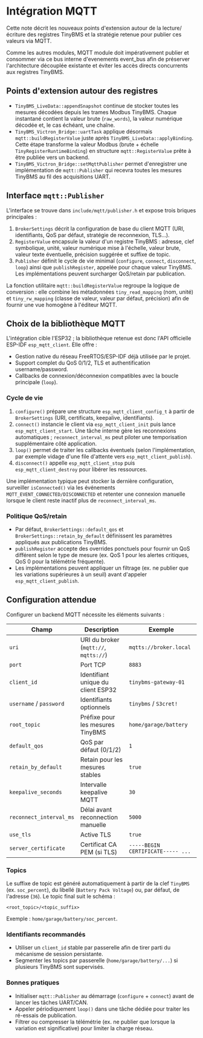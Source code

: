 # Intégration MQTT

Cette note décrit les nouveaux points d'extension autour de la lecture/écriture des registres TinyBMS et la stratégie retenue pour publier ces valeurs via MQTT.

Comme les autres modules, MQTT module doit impérativement publier et consommer via ce bus interne d'evenements event_bus afin de préserver l'architecture découplée existante et éviter les accès directs concurrents aux registres TinyBMS.

## Points d'extension autour des registres

* `TinyBMS_LiveData::appendSnapshot` continue de stocker toutes les mesures décodées depuis les trames Modbus TinyBMS. Chaque instantané contient la valeur brute (`raw_words`), la valeur numérique décodée et, le cas échéant, une chaîne.
* `TinyBMS_Victron_Bridge::uartTask` applique désormais `mqtt::buildRegisterValue` juste après `TinyBMS_LiveData::applyBinding`. Cette étape transforme la valeur Modbus (brute + échelle `TinyRegisterRuntimeBinding`) en structure `mqtt::RegisterValue` prête à être publiée vers un backend.
* `TinyBMS_Victron_Bridge::setMqttPublisher` permet d'enregistrer une implémentation de `mqtt::Publisher` qui recevra toutes les mesures TinyBMS au fil des acquisitions UART.

## Interface `mqtt::Publisher`

L'interface se trouve dans `include/mqtt/publisher.h` et expose trois briques principales :

1. `BrokerSettings` décrit la configuration de base du client MQTT (URI, identifiants, QoS par défaut, stratégie de reconnexion, TLS…).
2. `RegisterValue` encapsule la valeur d'un registre TinyBMS : adresse, clef symbolique, unité, valeur numérique mise à l'échelle, valeur brute, valeur texte éventuelle, précision suggérée et suffixe de topic.
3. `Publisher` définit le cycle de vie minimal (`configure`, `connect`, `disconnect`, `loop`) ainsi que `publishRegister`, appelée pour chaque valeur TinyBMS. Les implémentations peuvent surcharger QoS/retain par publication.

La fonction utilitaire `mqtt::buildRegisterValue` regroupe la logique de conversion : elle combine les métadonnées `tiny_read_mapping` (nom, unité) et `tiny_rw_mapping` (classe de valeur, valeur par défaut, précision) afin de fournir une vue homogène à l'éditeur MQTT.

## Choix de la bibliothèque MQTT

L'intégration cible l'ESP32 ; la bibliothèque retenue est donc l'API officielle ESP-IDF `esp_mqtt_client`. Elle offre :

* Gestion native du réseau FreeRTOS/ESP-IDF déjà utilisée par le projet.
* Support complet du QoS 0/1/2, TLS et authentification username/password.
* Callbacks de connexion/déconnexion compatibles avec la boucle principale (`loop`).

### Cycle de vie

1. `configure()` prépare une structure `esp_mqtt_client_config_t` à partir de `BrokerSettings` (URI, certificats, keepalive, identifiants).
2. `connect()` instancie le client via `esp_mqtt_client_init` puis lance `esp_mqtt_client_start`. Une tâche interne gère les reconnexions automatiques ; `reconnect_interval_ms` peut piloter une temporisation supplémentaire côté application.
3. `loop()` permet de traiter les callbacks éventuels (selon l'implémentation, par exemple vidage d'une file d'attente vers `esp_mqtt_client_publish`).
4. `disconnect()` appelle `esp_mqtt_client_stop` puis `esp_mqtt_client_destroy` pour libérer les ressources.

Une implémentation typique peut stocker la dernière configuration, surveiller `isConnected()` via les événements `MQTT_EVENT_CONNECTED/DISCONNECTED` et retenter une connexion manuelle lorsque le client reste inactif plus de `reconnect_interval_ms`.

### Politique QoS/retain

* Par défaut, `BrokerSettings::default_qos` et `BrokerSettings::retain_by_default` définissent les paramètres appliqués aux publications TinyBMS.
* `publishRegister` accepte des overrides ponctuels pour fournir un QoS différent selon le type de mesure (ex. QoS 1 pour les alertes critiques, QoS 0 pour la télémétrie fréquente).
* Les implémentations peuvent appliquer un filtrage (ex. ne publier que les variations supérieures à un seuil) avant d'appeler `esp_mqtt_client_publish`.

## Configuration attendue

Configurer un backend MQTT nécessite les éléments suivants :

| Champ | Description | Exemple |
|-------|-------------|---------|
| `uri` | URI du broker (`mqtt://`, `mqtts://`) | `mqtts://broker.local` |
| `port` | Port TCP | `8883` |
| `client_id` | Identifiant unique du client ESP32 | `tinybms-gateway-01` |
| `username` / `password` | Identifiants optionnels | `tinybms` / `S3cret!` |
| `root_topic` | Préfixe pour les mesures TinyBMS | `home/garage/battery` |
| `default_qos` | QoS par défaut (0/1/2) | `1` |
| `retain_by_default` | Retain pour les mesures stables | `true` |
| `keepalive_seconds` | Intervalle keepalive MQTT | `30` |
| `reconnect_interval_ms` | Délai avant reconnection manuelle | `5000` |
| `use_tls` | Active TLS | `true` |
| `server_certificate` | Certificat CA PEM (si TLS) | `-----BEGIN CERTIFICATE----- ...` |

### Topics

Le suffixe de topic est généré automatiquement à partir de la clef `TinyBMS` (ex. `soc_percent`), du libellé (`Battery Pack Voltage`) ou, par défaut, de l'adresse (`36`). Le topic final suit le schéma :

```
<root_topic>/<topic_suffix>
```

Exemple : `home/garage/battery/soc_percent`.

### Identifiants recommandés

* Utiliser un `client_id` stable par passerelle afin de tirer parti du mécanisme de session persistante.
* Segmenter les topics par passerelle (`home/garage/battery/...`) si plusieurs TinyBMS sont supervisés.

### Bonnes pratiques

* Initialiser `mqtt::Publisher` au démarrage (`configure` + `connect`) avant de lancer les tâches UART/CAN.
* Appeler périodiquement `loop()` dans une tâche dédiée pour traiter les ré-essais de publication.
* Filtrer ou compresser la télémétrie (ex. ne publier que lorsque la variation est significative) pour limiter la charge réseau.

